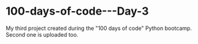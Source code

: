 # 100-days-of-code---Day-3
My third project created during the "100 days of code" Python bootcamp. Second one is uploaded too.
